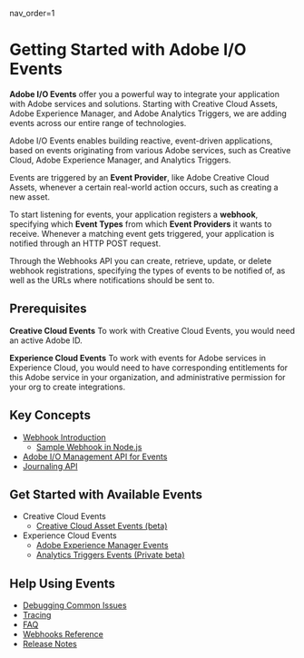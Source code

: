 nav_order=1

# Getting Started with Adobe I/O Events

**Adobe I/O Events** offer you a powerful way to integrate your application with Adobe services and solutions. Starting with Creative Cloud Assets, Adobe Experience Manager, and Adobe Analytics Triggers, we are adding events across our entire range of technologies. 

Adobe I/O Events enables building reactive, event-driven applications, based on events originating from various Adobe services, such as Creative Cloud, Adobe Experience Manager, and Analytics Triggers.

Events are triggered by an **Event Provider**, like Adobe Creative Cloud Assets, whenever a certain real-world action occurs, such as creating a new asset.

To start listening for events, your application registers a **webhook**, specifying which **Event Types** from which **Event Providers** it wants to receive. Whenever a matching event gets triggered, your application is notified through an HTTP POST request.

Through the Webhooks API you can create, retrieve, update, or delete webhook registrations, specifying the types of events to be notified of, as well as the URLs where notifications should be sent to.

## Prerequisites

**Creative Cloud Events**
To work with Creative Cloud Events, you would need an active Adobe ID.

**Experience Cloud Events**
To work with events for Adobe services in Experience Cloud, you would need to have corresponding entitlements for this Adobe service in your organization, and administrative permission for your org to create integrations. 

## Key Concepts
- [Webhook Introduction](intro/webhook_docs_intro.md)
  - [Sample Webhook in Node.js](https://github.com/adobeio/io-event-sample-webhook)
  <!-- - [Sample Webhook in Python]() *TK from Carmen*
  - [Sample Webhook in PHP]() *TK* -->
- [Adobe I/O Management API for Events](intro/events-api.md)
- [Journaling API](intro/journaling_api.md)
<!--- [Use cases for events](intro/use_cases.md) -->

## Get Started with Available Events
- Creative Cloud Events
    - [Creative Cloud Asset Events (beta)](using/cc-asset-event-setup.md)
- Experience Cloud Events
    - [Adobe Experience Manager Events](using/aem-event-setup.md)
    - [Analytics Triggers Events (Private beta)](using/analytics-triggers-event-setup.md)

## Help Using Events
- [Debugging Common Issues](help/debug.md)  
- [Tracing](help/tracing.md)  
- [FAQ](help/faq.md)  
- [Webhooks Reference](help/webhook_docs_reference.md)  
- [Release Notes](help/release_notes.md)
